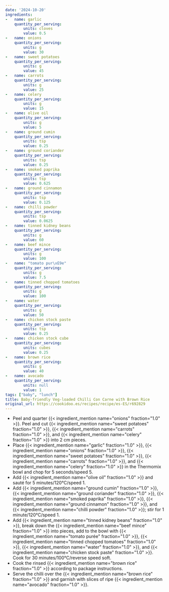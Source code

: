 ```yaml
---
date: '2024-10-20'
ingredients:
-   name: garlic
    quantity_per_serving:
        units: cloves
        value: 0.5
-   name: onions
    quantity_per_serving:
        units: g
        value: 30
-   name: sweet potatoes
    quantity_per_serving:
        units: g
        value: 45
-   name: carrots
    quantity_per_serving:
        units: g
        value: 25
-   name: celery
    quantity_per_serving:
        units: g
        value: 15
-   name: olive oil
    quantity_per_serving:
        units: g
        value: 5
-   name: ground cumin
    quantity_per_serving:
        units: tsp
        value: 0.25
-   name: ground coriander
    quantity_per_serving:
        units: tsp
        value: 0.25
-   name: smoked paprika
    quantity_per_serving:
        units: tsp
        value: 0.625
-   name: ground cinnamon
    quantity_per_serving:
        units: tsp
        value: 0.125
-   name: chilli powder
    quantity_per_serving:
        units: tsp
        value: 0.0625
-   name: tinned kidney beans
    quantity_per_serving:
        units: g
        value: 60
-   name: beef mince
    quantity_per_serving:
        units: g
        value: 100
-   name: "tomato pur\xE9e"
    quantity_per_serving:
        units: g
        value: 7.5
-   name: tinned chopped tomatoes
    quantity_per_serving:
        units: g
        value: 100
-   name: water
    quantity_per_serving:
        units: g
        value: 50
-   name: chicken stock paste
    quantity_per_serving:
        units: tsp
        value: 0.25
-   name: chicken stock cube
    quantity_per_serving:
        units: cubes
        value: 0.25
-   name: brown rice
    quantity_per_serving:
        units: g
        value: 40
-   name: avocado
    quantity_per_serving:
        units: null
        value: 1
tags: ["baby", "lunch"]
title: Baby-friendly Veg-loaded Chilli Con Carne with Brown Rice
original_url: https://cookidoo.es/recipes/recipe/es-ES/r692829
---
```

- Peel and quarter {{< ingredient_mention name="onions" fraction="1.0" >}}. Peel and cut {{< ingredient_mention name="sweet potatoes" fraction="1.0" >}}, {{< ingredient_mention name="carrots" fraction="1.0" >}}, and {{< ingredient_mention name="celery" fraction="1.0" >}} into 2 cm pieces.
- Place {{< ingredient_mention name="garlic" fraction="1.0" >}}, {{< ingredient_mention name="onions" fraction="1.0" >}}, {{< ingredient_mention name="sweet potatoes" fraction="1.0" >}}, {{< ingredient_mention name="carrots" fraction="1.0" >}}, and {{< ingredient_mention name="celery" fraction="1.0" >}} in the Thermomix bowl and chop for 5 seconds/speed 5.
- Add {{< ingredient_mention name="olive oil" fraction="1.0" >}} and sauté for 5 minutes/120°C/speed 1.
- Add {{< ingredient_mention name="ground cumin" fraction="1.0" >}}, {{< ingredient_mention name="ground coriander" fraction="1.0" >}}, {{< ingredient_mention name="smoked paprika" fraction="1.0" >}}, {{< ingredient_mention name="ground cinnamon" fraction="1.0" >}}, and {{< ingredient_mention name="chilli powder" fraction="1.0" >}}; stir for 1 minute/120°C/speed 1.
- Add {{< ingredient_mention name="tinned kidney beans" fraction="1.0" >}}, break down the {{< ingredient_mention name="beef mince" fraction="1.0" >}} into pieces, add to the bowl with {{< ingredient_mention name="tomato purée" fraction="1.0" >}}, {{< ingredient_mention name="tinned chopped tomatoes" fraction="1.0" >}}, {{< ingredient_mention name="water" fraction="1.0" >}}, and {{< ingredient_mention name="chicken stock paste" fraction="1.0" >}}. Cook for 30 minutes/100°C/reverse speed soft.
- Cook the rinsed {{< ingredient_mention name="brown rice" fraction="1.0" >}} according to package instructions.
- Serve the chilli over the {{< ingredient_mention name="brown rice" fraction="1.0" >}} and garnish with slices of ripe {{< ingredient_mention name="avocado" fraction="1.0" >}}.